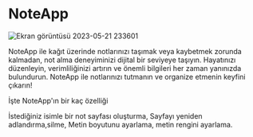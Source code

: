 # NoteApp

![Ekran görüntüsü 2023-05-21 233601](https://github.com/oktayagdag/NoteApp/assets/120986651/94ee2803-6845-44d1-9bb5-0042aaaf68b9)



NoteApp ile kağıt üzerinde notlarınızı taşımak veya kaybetmek zorunda kalmadan, not alma deneyiminizi dijital bir seviyeye taşıyın. Hayatınızı düzenleyin, verimliliğinizi artırın ve önemli bilgileri her zaman yanınızda bulundurun. NoteApp ile notlarınızı tutmanın ve organize etmenin keyfini çıkarın!

İşte NoteApp'ın bir kaç özelliği

İstediğiniz isimle bir not sayfası oluşturma,
Sayfayı yeniden adlandırma,silme,
Metin boyutunu ayarlama, metin rengini ayarlama. 
